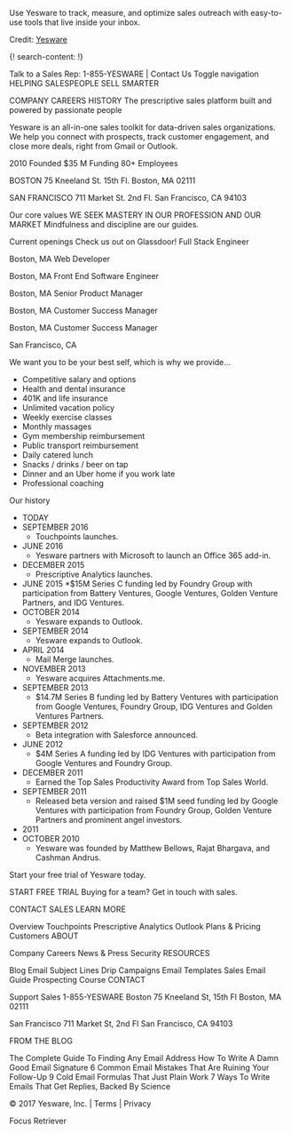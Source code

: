 
Use Yesware to track, measure, and optimize sales outreach with easy-to-use tools that live inside your inbox.

Credit: [Yesware](http://www.yesware.com/)


{! search-content: !}

Talk to a Sales Rep: 1-855-YESWARE | Contact Us
Toggle navigation
HELPING SALESPEOPLE SELL SMARTER

COMPANY
CAREERS
HISTORY
The prescriptive sales platform built and powered by passionate people

Yesware is an all-in-one sales toolkit for data-driven sales organizations. We help you connect with prospects, track customer engagement, and close more deals, right from Gmail or Outlook.

2010 Founded
$35 M Funding
80+ Employees

BOSTON 
75 Kneeland St. 15th Fl.
Boston, MA 02111

SAN FRANCISCO
711 Market St. 2nd Fl.
San Francisco, CA 94103


Our core values
WE SEEK MASTERY IN OUR PROFESSION AND OUR MARKET
Mindfulness and discipline are our guides.


Current openings
Check us out on Glassdoor!
Full Stack Engineer

Boston, MA
Web Developer

Boston, MA
Front End Software Engineer

Boston, MA
Senior Product Manager

Boston, MA
Customer Success Manager

Boston, MA
Customer Success Manager

San Francisco, CA


We want you to be your best self, which is why we provide…
* Competitive salary and options
* Health and dental insurance
* 401K and life insurance
* Unlimited vacation policy
* Weekly exercise classes
* Monthly massages
* Gym membership reimbursement
* Public transport reimbursement
* Daily catered lunch
* Snacks / drinks / beer on tap
* Dinner and an Uber home if you work late
* Professional coaching


Our history

* TODAY
* SEPTEMBER 2016 
  * Touchpoints launches.
* JUNE 2016
  * Yesware partners with Microsoft to launch an Office 365 add-in.
* DECEMBER 2015
  * Prescriptive Analytics launches.
* JUNE 2015
  *$15M Series C funding led by Foundry Group with participation from Battery Ventures, Google Ventures, Golden Venture Partners, and IDG Ventures.
* OCTOBER 2014
  * Yesware expands to Outlook.
* SEPTEMBER 2014
  * Yesware expands to Outlook.
* APRIL 2014
  * Mail Merge launches.
* NOVEMBER 2013
  * Yesware acquires Attachments.me.
* SEPTEMBER 2013
  * $14.7M Series B funding led by Battery Ventures with participation from Google Ventures, Foundry Group, IDG Ventures and Golden Ventures Partners.
* SEPTEMBER 2012
  * Beta integration with Salesforce announced.
* JUNE 2012
  * $4M Series A funding led by IDG Ventures with participation from Google Ventures and Foundry Group.
* DECEMBER 2011
  * Earned the Top Sales Productivity Award from Top Sales World.
* SEPTEMBER 2011
  * Released beta version and raised $1M seed funding led by Google Ventures with participation from Foundry Group, Golden Venture Partners and prominent angel investors.
* 2011
* OCTOBER 2010 
  * Yesware was founded by Matthew Bellows, Rajat Bhargava, and Cashman Andrus.


Start your free trial of Yesware today.

START FREE TRIAL
Buying for a team? Get in touch with sales.

CONTACT SALES
LEARN MORE

Overview
Touchpoints
Prescriptive Analytics
Outlook
Plans & Pricing
Customers
ABOUT

Company
Careers
News & Press
Security
RESOURCES

Blog
Email Subject Lines
Drip Campaigns
Email Templates
Sales Email Guide
Prospecting Course
CONTACT

Support
Sales
1-855-YESWARE
Boston
75 Kneeland St, 15th Fl
Boston, MA 02111

San Francisco
711 Market St, 2nd Fl
San Francisco, CA 94103

FROM THE BLOG

The Complete Guide To Finding Any Email Address
How To Write A Damn Good Email Signature
6 Common Email Mistakes That Are Ruining Your Follow-Up
9 Cold Email Formulas That Just Plain Work
7 Ways To Write Emails That Get Replies, Backed By Science
   
 © 2017 Yesware, Inc. | Terms | Privacy
 

Focus Retriever

